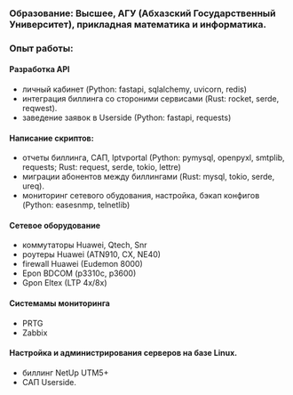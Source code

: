 ### **Образование:** Высшее, АГУ (Абхазский Государственный Университет), прикладная математика и информатика.

### **Опыт работы:**
#### Разработка API
  - личный кабинет (Python: fastapi, sqlalchemy, uvicorn, redis)
  - интеграция биллинга со стороними сервисами (Rust: rocket, serde, reqwest).
  - заведение заявок в Userside (Python: fastapi, requests)
#### Написание скриптов:
- отчеты биллинга, САП, Iptvportal (Python: pymysql, openpyxl, smtplib, requests; Rust: request, serde, tokio, lettre)
- миграции абонентов между биллингами (Rust: mysql, tokio, serde, ureq).
- мониторинг сетевого обудования, настройка, бэкап конфигов (Python: easesnmp, telnetlib)
#### Cетевое оборудование
- коммутаторы Huawei, Qtech, Snr
- роутеры Huawei (ATN910, CX, NE40)
- firewall Huawei (Eudemon 8000)
- Epon BDCOM (p3310c, p3600)
- Gpon Eltex (LTP 4x/8x)
#### Cистемамы мониторинга
- PRTG
- Zabbix
#### Настройка и администрирования серверов на базе Linux.
- биллинг NetUp UTM5+
- САП Userside.

